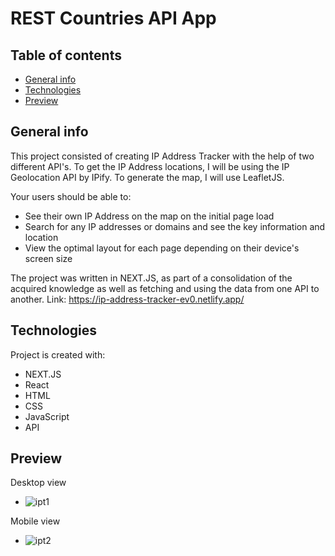 # REST Countries API App

## Table of contents
* [General info](#general-info)
* [Technologies](#technologies)
* [Preview](#Preview)

## General info
This project consisted of creating IP Address Tracker with the help of two different API's. To get the IP Address locations, I will be using the IP Geolocation API by IPify. To generate the map, I will use LeafletJS.

Your users should be able to:
* See their own IP Address on the map on the initial page load
* Search for any IP addresses or domains and see the key information and location
* View the optimal layout for each page depending on their device's screen size

The project was written in NEXT.JS, as part of a consolidation of the acquired knowledge as well as fetching and using the data from one API to another.
Link: https://ip-address-tracker-ev0.netlify.app/
	
## Technologies
Project is created with:
* NEXT.JS
* React
* HTML
* CSS
* JavaScript
* API

## Preview

Desktop view
* ![ipt1](https://github.com/user-attachments/assets/a5c21bf4-0ebc-42d2-9aa6-ff01ccb55a9c)



Mobile view
* ![ipt2](https://github.com/user-attachments/assets/0bbe4a65-f073-4127-86bd-c988d45789b1)


